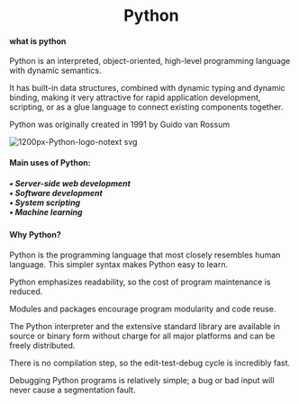 <!DOCTYPE html>
<h1 align = "center">Python </h1>
<h4> what is python </h4>
<p>Python is an interpreted, object-oriented, high-level programming language with dynamic semantics.

It has built-in data structures, combined with dynamic typing and dynamic binding, making it very attractive for rapid application development, scripting, or as a glue language to connect existing components together.

Python was originally created in 1991 by Guido van Rossum </p>



![1200px-Python-logo-notext svg](https://user-images.githubusercontent.com/88123015/138619307-cc096b47-0cb6-4d41-8452-04e191cd92a5.png)


<h4>Main uses of Python: <h4>

<h5>• Server-side web development <br>
• Software development <br>
• System scripting <br>
• Machine learning </h5>

<h4>Why Python? </h4>
Python is the programming language that most closely resembles human language. This simpler syntax makes Python easy to learn.

Python emphasizes readability, so the cost of program maintenance is reduced.

Modules and packages encourage program modularity and code reuse.

The Python interpreter and the extensive standard library are available in source or binary form without charge for all major platforms and can be freely distributed.

There is no compilation step, so the edit-test-debug cycle is incredibly fast.

Debugging Python programs is relatively simple; a bug or bad input will never cause a segmentation fault.

